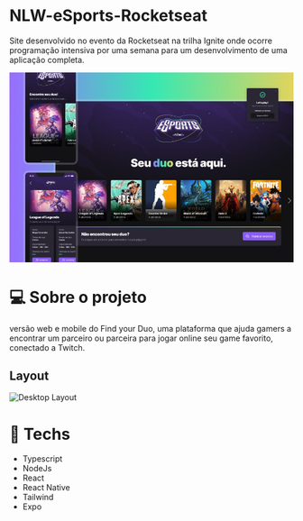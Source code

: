 # NLW-eSports-Rocketseat
Site desenvolvido no evento da Rocketseat na trilha Ignite onde ocorre programação intensiva por uma semana para um desenvolvimento de uma aplicação completa.

![Web-intro](imgs-readme/intro-img.jpg "Title")

# 💻 Sobre o projeto
versão web e mobile do Find your Duo, uma plataforma que ajuda gamers a encontrar um parceiro ou parceira para jogar online seu game favorito, conectado a Twitch.

## Layout
![Desktop Layout](assets/img/socialtree-desktop.png "Title")

# 🚀 **Techs**

- Typescript
- NodeJs
- React
- React Native
- Tailwind
- Expo
